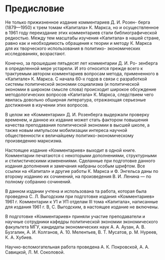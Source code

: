# Предисловие

Не только прижизненное издание комментариев Д. И. Розен-
берга (1879—1950) к трем томам «Капитала» К. Маркса, но и
осуществленное в 1961 году переиздание этих комментариев стали
библиографической редкостью. Между тем масштабы изучения «Капитала»
в нашей стране, равно как и необходимость обращения к теории и
методу К. Маркса для их творческого использования в политико-
экономических исследованиях, возрастают.

Конечно, за прошедшие пятьдесят лет комментарии Д. И. Ро-
зенберга в определенной мере устарели. И это относится прежде
всего к трактуемым автором комментариев вопросам метода,
примененного в «Капитале» К. Маркса. С начала 60-х годов в связи
с разработкой системы политической экономии социализма (и
политической экономии в широком смысле слова) происходит широкое
обсуждение методологических вопросов «Капитала» К. Маркса,
следствием чего явилась довольно обширная литература, отражающая
серьезные достижения в изучении этих вопросов.

В целом же «Комментарии» Д. И. Розенберга выдержали
проверку временем, и данное их издание может стать фактором
повышения качества преподавания политической экономии в высшей
школе, а также новым импульсом мобилизации интереса научной
общественности к величайшему политико-экономическому
произведению марксизма.

Настоящее издание «Комментариев» выходит в одной книге.
Комментарии печатаются с некоторыми дополнениями,
структурными и стилистическими изменениями. Сделанные при
подготовке данного издания дополнения и замечания набраны особым
шрифтом. Все ссылки на «Капитал» и другие работы К. Маркса и
Ф. Энгельса даны по второму изданию их сочинений, на
произведения В. И. Ленина — по полному собранию сочинений.

В данном издании учтена и использована та работа, которая
была проведена С. Л. Выгодским при подготовке издания
«Комментариев» 1961 г. Комментарии к У1 и УП отделам III тома
«Капитала», написанные для издания 1961 г. В, С. Выгодским, в
настоящее издание не включены.

В подготовке «Комментариев» приняли участие преподаватели
и научные сотрудники кафедры политической экономии
экономического факультета МГУ, кандидаты экономических наук А. А. Аузан,
А. В. Бузгалин, А. И. Колганов, А. 10. Мелентьев, В. Т. Мусатов,
р. М. Нуреев, К. А. Хубиев.

Научно-вспомогательная работа проведена А. К. Покровской,
А. А. Савицкой, Л. М. Соколовой.
